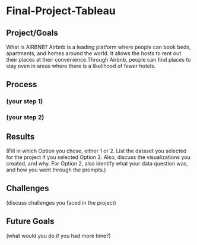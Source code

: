# Final-Project-Tableau

## Project/Goals
What is AIRBNB?
Airbnb is a leading platform where people can book beds, apartments, and homes around the world. It allows the hosts to rent out their places at their convenience.Through Airbnb, people can find places to stay even in areas where there is a likelihood of fewer hotels.

## Process
### (your step 1)
### (your step 2)

## Results
(Fill in which Option you chose, either 1 or 2. List the dataset you selected for the project if you selected Option 2. Also, discuss the visualizations you created, and why. For Option 2, also identify what your data question was, and how you went through the prompts.)

## Challenges 
(discuss challenges you faced in the project)

## Future Goals
(what would you do if you had more time?)

